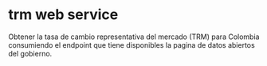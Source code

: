 # trm web service
Obtener la tasa de cambio representativa del mercado (TRM) para Colombia consumiendo el endpoint que tiene disponibles la pagina de datos abiertos del gobierno.
